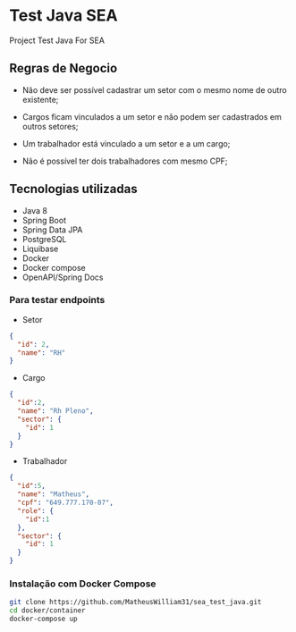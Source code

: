 # Test Java SEA
Project Test Java For SEA

## Regras de Negocio 
- Não deve ser possível cadastrar um setor com o mesmo nome de outro existente;

- Cargos ficam vinculados a um setor e não podem ser cadastrados em outros setores;

- Um trabalhador está vinculado a um setor e a um cargo;

- Não é possível ter dois trabalhadores com mesmo CPF;

## Tecnologias utilizadas
- Java 8
- Spring Boot
- Spring Data JPA
- PostgreSQL
- Liquibase
- Docker
- Docker compose
- OpenAPI/Spring Docs

### Para testar endpoints
- Setor
```json
{
  "id": 2,
  "name": "RH"
}
```
- Cargo
```json
{
  "id":2,
  "name": "Rh Pleno",
  "sector": {
    "id": 1
  }
}
```
- Trabalhador
```json
{
  "id":5,
  "name": "Matheus",
  "cpf": "649.777.170-07",
  "role": {
    "id":1
  },
  "sector": {
    "id": 1
  }
}

```

### Instalação com Docker Compose
```sh
git clone https://github.com/MatheusWilliam31/sea_test_java.git
cd docker/container
docker-compose up
```
